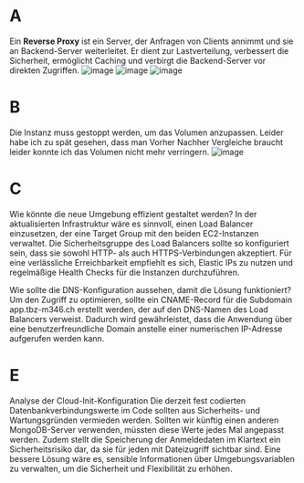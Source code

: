 # A

Ein **Reverse Proxy** ist ein Server, der Anfragen von Clients annimmt und sie an Backend-Server weiterleitet. Er dient zur Lastverteilung, verbessert die Sicherheit, ermöglicht Caching und verbirgt die Backend-Server vor direkten Zugriffen.
![image](https://github.com/user-attachments/assets/201aff88-1111-4186-86cb-21331b327cbd)
![image](https://github.com/user-attachments/assets/66b78e0a-3ac0-4ffb-953e-8d9fa7db6d67)
![image](https://github.com/user-attachments/assets/53f9625b-2a9f-429f-9598-3e08e4993423)

# B
Die Instanz muss gestoppt werden, um das Volumen anzupassen. Leider habe ich zu spät gesehen, dass man Vorher Nachher Vergleiche braucht leider konnte ich das Volumen nicht mehr verringern.
![image](https://github.com/user-attachments/assets/4ebee13a-c280-4fcf-870e-56fa77b84ca2)

# C

Wie könnte die neue Umgebung effizient gestaltet werden?
In der aktualisierten Infrastruktur wäre es sinnvoll, einen Load Balancer einzusetzen, der eine Target Group mit den beiden EC2-Instanzen verwaltet. Die Sicherheitsgruppe des Load Balancers sollte so konfiguriert sein, dass sie sowohl HTTP- als auch HTTPS-Verbindungen akzeptiert. Für eine verlässliche Erreichbarkeit empfiehlt es sich, Elastic IPs zu nutzen und regelmäßige Health Checks für die Instanzen durchzuführen.

Wie sollte die DNS-Konfiguration aussehen, damit die Lösung funktioniert?
Um den Zugriff zu optimieren, sollte ein CNAME-Record für die Subdomain app.tbz-m346.ch erstellt werden, der auf den DNS-Namen des Load Balancers verweist. Dadurch wird gewährleistet, dass die Anwendung über eine benutzerfreundliche Domain anstelle einer numerischen IP-Adresse aufgerufen werden kann.

# E

Analyse der Cloud-Init-Konfiguration
Die derzeit fest codierten Datenbankverbindungswerte im Code sollten aus Sicherheits- und Wartungsgründen vermieden werden. Sollten wir künftig einen anderen MongoDB-Server verwenden, müssten diese Werte jedes Mal angepasst werden. Zudem stellt die Speicherung der Anmeldedaten im Klartext ein Sicherheitsrisiko dar, da sie für jeden mit Dateizugriff sichtbar sind. Eine bessere Lösung wäre es, sensible Informationen über Umgebungsvariablen zu verwalten, um die Sicherheit und Flexibilität zu erhöhen.
